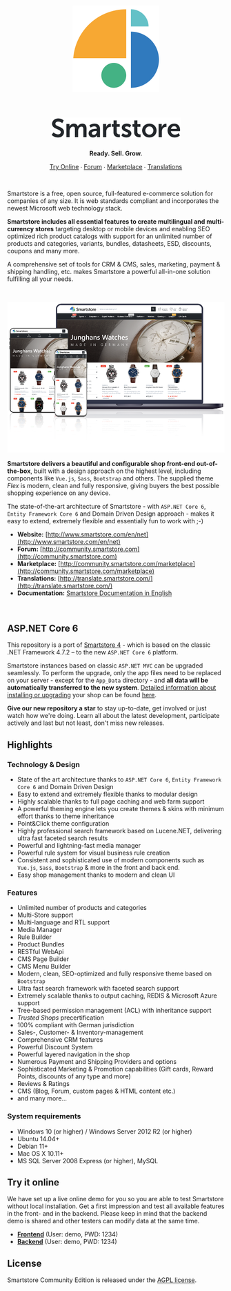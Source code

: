 <p align="center">
	<a href="https://www.smartstore.com" target="_blank" rel="noopener noreferrer">
		<img src="assets/smartstore-icon.png" alt="Smartstore" width="200">
	</a>
</h1>

<br/>
<br/>

<h1 align="center">
	<img src="assets/smartstore-text.png" alt="Smartstore" width="300">
</h1>
<p align="center"><strong>Ready. Sell. Grow.</strong></p>

<p align="center">
	<a href="#try-it-online">Try Online</a> ∙ 
	<a href="http://community.smartstore.com">Forum</a> ∙ 
	<a href="http://community.smartstore.com/marketplace">Marketplace</a> ∙ 
	<a href="http://translate.smartstore.com/">Translations</a>
</p>
<br/>

Smartstore is a free, open source, full-featured e-commerce solution for companies of any size. It is web standards compliant and incorporates the newest Microsoft web technology stack.

**Smartstore includes all essential features to create multilingual and multi-currency stores** targeting desktop or mobile devices and enabling SEO optimized rich product catalogs with support for an unlimited number of products and categories, variants, bundles, datasheets, ESD, discounts, coupons and many more.

A comprehensive set of tools for CRM & CMS, sales, marketing, payment & shipping handling, etc. makes Smartstore a powerful all-in-one solution fulfilling all your needs.

<br/>
<p align="center">
  <img src="assets/sm4-devices.png" alt="Smartstore Demoshop" />
</p>

**Smartstore delivers a beautiful and configurable shop front-end out-of-the-box**, built with a design approach on the highest level, including components like `Vue.js`, `Sass`, `Bootstrap` and others. The supplied theme _Flex_ is modern, clean and fully responsive, giving buyers the best possible shopping experience on any device. 

The state-of-the-art architecture of Smartstore - with `ASP.NET Core 6`, `Entity Framework Core 6` and Domain Driven Design approach - makes it easy to extend, extremely flexible and essentially fun to work with ;-)

* **Website:** [http://www.smartstore.com/en/net](http://www.smartstore.com/en/net)
* **Forum:** [http://community.smartstore.com](http://community.smartstore.com)
* **Marketplace:** [http://community.smartstore.com/marketplace](http://community.smartstore.com/marketplace)
* **Translations:** [http://translate.smartstore.com/](http://translate.smartstore.com/)
* **Documentation:** [Smartstore Documentation in English](http://docs.smartstore.com/display/SMNET)

<p>&nbsp;</p>

## ASP.NET Core 6
This repository is a port of [Smartstore 4](https://github.com/smartstore/SmartStoreNET) - which is based on the classic .NET Framework 4.7.2 – to the new `ASP.NET Core 6` platform. 

Smartstore instances based on classic `ASP.NET MVC` can be upgraded seamlessly. To perform the upgrade, only the app files need to be replaced on your server - except for the `App_Data` directory - and **all data will be automatically transferred to the new system**. [Detailed information about installing or upgrading](https://github.com/zihniartar/Smartstore-Core-Installation-Linux-Windows) your shop can be found [here](https://github.com/zihniartar/Smartstore-Core-Installation-Linux-Windows).

**Give our new repository a star** to stay up-to-date, get involved or just watch how we're doing. Learn all about the latest development, participate actively and last but not least, don't miss new releases.    

## Highlights

### Technology & Design

* State of the art architecture thanks to `ASP.NET Core 6`, `Entity Framework Core 6` and Domain Driven Design
* Easy to extend and extremely flexible thanks to modular design
* Highly scalable thanks to full page caching and web farm support 
* A powerful theming engine lets you create themes & skins with minimum effort thanks to theme inheritance
* Point&Click theme configuration
* Highly professional search framework based on Lucene.NET, delivering ultra fast faceted search results
* Powerful and lightning-fast media manager
* Powerful rule system for visual business rule creation
* Consistent and sophisticated use of modern components such as `Vue.js`, `Sass`, `Bootstrap` & more in the front and back end.
* Easy shop management thanks to modern and clean UI

### Features

* Unlimited number of products and categories
* Multi-Store support
* Multi-language and RTL support
* Media Manager
* Rule Builder
* Product Bundles
* RESTful WebApi
* CMS Page Builder
* CMS Menu Builder
* Modern, clean, SEO-optimized and fully responsive theme based on `Bootstrap`
* Ultra fast search framework with faceted search support
* Extremely scalable thanks to output caching, REDIS & Microsoft Azure support
* Tree-based permission management (ACL) with inheritance support
* *Trusted Shops* precertification
* 100% compliant with German jurisdiction
* Sales-, Customer- & Inventory-management
* Comprehensive CRM features
* Powerful Discount System
* Powerful layered navigation in the shop
* Numerous Payment and Shipping Providers and options
* Sophisticated Marketing & Promotion capabilities (Gift cards, Reward Points, discounts of any type and more)
* Reviews & Ratings
* CMS (Blog, Forum, custom pages & HTML content etc.)
* and many more...



### System requirements

* Windows 10 (or higher) / Windows Server 2012 R2 (or higher)
* Ubuntu 14.04+
* Debian 11+
* Mac OS X 10.11+
* MS SQL Server 2008 Express (or higher), MySQL

## Try it online

We have set up a live online demo for you so you are able to test Smartstore without local installation. Get a first impression and test all available features in the front- and in the backend. Please keep in mind that the backend demo is shared and other testers can modify data at the same time.

* [**Frontend**](https://core.smartstore.com/frontend/en) (User: demo, PWD: 1234)
* [**Backend**](https://core.smartstore.com/backend/en/login) (User: demo, PWD: 1234)

## License

Smartstore Community Edition is released under the [AGPL license](https://www.gnu.org/licenses/agpl-3.0.de.html).

